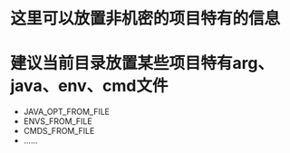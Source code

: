 # 这里可以放置非机密的项目特有的信息
# 建议当前目录放置某些项目特有arg、java、env、cmd文件
- JAVA_OPT_FROM_FILE
- ENVS_FROM_FILE
- CMDS_FROM_FILE
- ......


